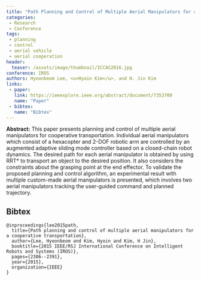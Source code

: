 ```yaml
---
title: "Path Planning and Control of Multiple Aerial Manipulators for a Cooperative Transportation"
categories:
 - Research
 - Conference
tags:
 - planning
 - control
 - aerial vehicle
 - aerial cooperation
header:
  teaser: /assets/image/thumbnail/ICCAS2016.jpg
conference: IROS
authors: Hyeonbeom Lee, <u>Hyoin Kim</u>, and H. Jin Kim
links: 
 - paper: 
   link: https://ieeexplore.ieee.org/abstract/document/7353700
   name: "Paper"
 - bibtex: 
   name: "Bibtex"
---
```


**Abstract:** This paper presents planning and control of multiple aerial manipulators for cooperative transportation. Individual aerial manipulators which consist of a hexacopter and 2-DOF robotic arm are controlled by an augmented adaptive sliding mode controller based on a closed-chain robot dynamics. The desired path for each aerial manipulator is obtained by using RRT* to transport an object to the desired position. It also considers the constraints about the grasping point at the end effector. To validate the proposed planning and control algorithm, an experimental result with multiple custom-made aerial manipulators is presented, which involves two aerial manipulators tracking the user-guided command and planned trajectory.
## Bibtex <a id="bibtex"></a>
```
@inproceedings{lee2015path,
  title={Path planning and control of multiple aerial manipulators for a cooperative transportation},
  author={Lee, Hyeonbeom and Kim, Hyoin and Kim, H Jin},
  booktitle={2015 IEEE/RSJ International Conference on Intelligent Robots and Systems (IROS)},
  pages={2386--2391},
  year={2015},
  organization={IEEE}
}
```



